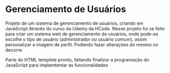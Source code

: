 # Gerenciamento de Usuários

Projeto de um sistema de gerenciamento de usuários, criando em JavaScript
Através do curso da Udemy da HCode. Nesse projeto foi se feito para criar um sistema web de gerenciamento de usuários, onde pode-se escolhe o tipo de usuário (administrador ou usuário comum), assim personalizar a imagem de perfil. Podendo fazer alterações do mesmo no decorre.


Parte do HTML templete pronto, faltando finalizar a programação do JavaScript para implemtentar as funcionalidades
